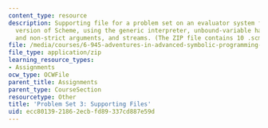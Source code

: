 ```yaml
---
content_type: resource
description: Supporting file for a problem set on an evaluator system for an extended
  version of Scheme, using the generic interpreter, unbound-variable handling, strict
  and non-strict arguments, and streams. (The ZIP file contains 10 .scm files.)
file: /media/courses/6-945-adventures-in-advanced-symbolic-programming-spring-2009/ecc8013921862ecbfd89337cd887e59d_assn03.zip
file_type: application/zip
learning_resource_types:
- Assignments
ocw_type: OCWFile
parent_title: Assignments
parent_type: CourseSection
resourcetype: Other
title: 'Problem Set 3: Supporting Files'
uid: ecc80139-2186-2ecb-fd89-337cd887e59d
---
```

